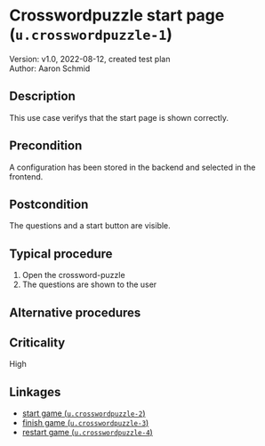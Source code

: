 # Crosswordpuzzle start page (`u.crosswordpuzzle-1`)

Version: v1.0, 2022-08-12, created test plan \
Author: Aaron Schmid


## Description

This use case verifys that the start page is shown correctly.

## Precondition

A configuration has been stored in the backend and selected in the frontend.

## Postcondition

The questions and a start button are visible.

## Typical procedure

1. Open the crossword-puzzle
2. The questions are shown to the user

## Alternative procedures

## Criticality

High

## Linkages

- [start game (`u.crosswordpuzzle-2`)](u-crosswordpuzzle-2-start-game.md)
- [finish game (`u.crosswordpuzzle-3`)](u-crosswordpuzzle-3-finish-game.md)
- [restart game (`u.crosswordpuzzle-4`)](u-crosswordpuzzle-4-restart-game.md)